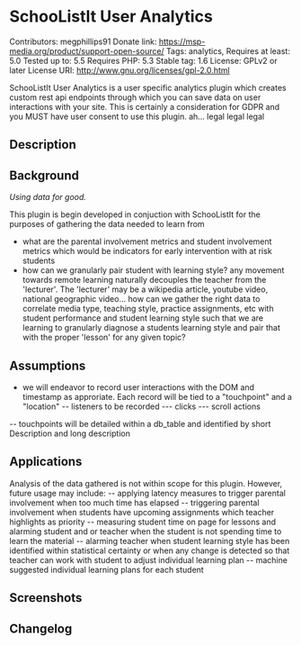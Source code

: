   
# SchooListIt User Analytics
Contributors: megphillips91
Donate link: https://msp-media.org/product/support-open-source/
Tags: analytics,
Requires at least: 5.0
Tested up to: 5.5
Requires PHP: 5.3
Stable tag: 1.6
License: GPLv2 or later
License URI: http://www.gnu.org/licenses/gpl-2.0.html

SchooListIt User Analytics is a user specific analytics plugin which creates custom rest api endpoints through which you can save data on user interactions with your site. This is certainly a consideration for GDPR and you MUST have user consent to use this plugin. ah... legal legal legal

## Description

## Background ##
*Using data for good.*

This plugin is begin developed in conjuction with SchooListIt for the purposes of gathering the data needed to learn from 

- what are the parental involvement metrics and student involvement metrics which would be indicators for early intervention with at risk students
- how can we granularly pair student with learning style? any movement towards remote learning naturally decouples the teacher from the 'lecturer'. The 'lecturer' may be a wikipedia article, youtube video, national geographic video... how can we gather the right data to correlate media type, teaching style, practice assignments, etc with student performance and student learning style such that we are learning to granularly diagnose a students learning style and pair that with the proper 'lesson' for any given topic?

## Assumptions
- we will endeavor to record user interactions with the DOM and timestamp as approriate. Each record will be tied to a "touchpoint" and a "location"
-- listeners to be recorded
--- clicks
--- scroll actions

-- touchpoints will be detailed within a db_table and identified by short Description and long description

## Applications

Analysis of the data gathered is not within scope for this plugin. However, future usage may include:
-- applying latency measures to trigger parental involvement when too much time has elapsed
-- triggering parental involvement when students have upcoming assignments which teacher highlights as priority
-- measuring student time on page for lessons and alarming student and or teacher when the student is not spending time to learn the material
-- alarming teacher when student learning style has been identified within statistical certainty or when any change is detected so that teacher can work with student to adjust individual learning plan
-- machine suggested individual learning plans for each student

## Screenshots

## Changelog